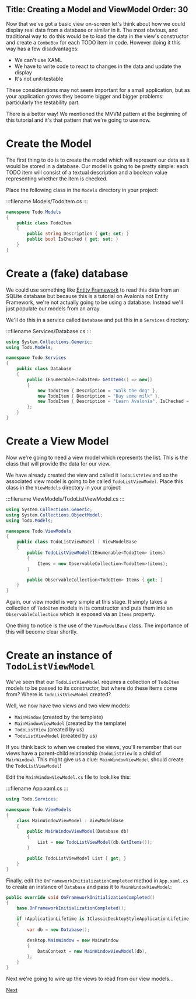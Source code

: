 Title: Creating a Model and ViewModel
Order: 30
---

Now that we've got a basic view on-screen let's think about how we could display real data from a
database or similar in it. The most obvious, and traditional way to do this would be to load the
data in the view's constructor and create a `ComboBox` for each TODO item in code. However doing
it this way has a few disadvantages:

- We can't use XAML
- We have to write code to react to changes in the data and update the display
- It's not unit-testable

These considerations may not seem important for a small application, but as your application grows
they become bigger and bigger problems: particularly the testability part.

There is a better way! We mentioned the MVVM pattern at the beginning of this tutorial and it's
that pattern that we're going to use now.

# Create the Model

The first thing to do is to create the model which will represent our data as it would be stored
in a database. Our model is going to be pretty simple: each TODO item will consist of a textual
description and a boolean value representing whether the item is checked.

Place the following class in the `Models` directory in your project:

:::filename
Models/TodoItem.cs
:::
```csharp
namespace Todo.Models
{
    public class TodoItem
    {
        public string Description { get; set; }
        public bool IsChecked { get; set; }
    }
}
```

# Create a (fake) database

We could use something like
[Entity Framework](https://docs.microsoft.com/en-us/ef/core/get-started/netcore/new-db-sqlite)
to read this data from an SQLite database but because this is a tutorial on Avalonia not Entity
Framework, we're not actually going to be using a database. Instead we'll just populate our
models from an array.

We'll do this in a service called `Database` and put this in a `Services` directory:

:::filename
Services/Database.cs
:::
```csharp
using System.Collections.Generic;
using Todo.Models;

namespace Todo.Services
{
    public class Database
    {
        public IEnumerable<TodoItem> GetItems() => new[]
        {
            new TodoItem { Description = "Walk the dog" },
            new TodoItem { Description = "Buy some milk" },
            new TodoItem { Description = "Learn Avalonia", IsChecked = true },
        };
    }
}
```

# Create a View Model

Now we're going to need a view model which represents the list. This is the class that will provide
the data for our view.

We have already created the view and called it `TodoListView` and so the associated view model is
going to be called `TodoListViewModel`. Place this class in the `ViewModels` directory in your
project:

:::filename
ViewModels/TodoListViewModel.cs
:::
```csharp
using System.Collections.Generic;
using System.Collections.ObjectModel;
using Todo.Models;

namespace Todo.ViewModels
{
    public class TodoListViewModel : ViewModelBase
    {
        public TodoListViewModel(IEnumerable<TodoItem> items)
        {
            Items = new ObservableCollection<TodoItem>(items);
        }

        public ObservableCollection<TodoItem> Items { get; }
    }
}
```

Again, our view model is very simple at this stage. It simply takes a collection of `TodoItem`
models in its constructor and puts them into an `ObservableCollection` which is exposed via an
`Items` property.

One thing to notice is the use of the `ViewModelBase` class. The importance of this will become
clear shortly.

# Create an instance of `TodoListViewModel`

We've seen that our `TodoListViewModel` requires a collection of `TodoItem` models to be passed
to its constructor, but where do these items come from? Where is `TodoListViewModel` created?

Well, we now have two views and two view models:

- `MainWindow` (created by the template)
- `MainWindowViewModel` (created by the template)
- `TodoListView` (created by us)
- `TodoListViewModel` (created by us)

If you think back to when we created the views, you'll remember that our views have a parent-child
relationship (`TodoListView` is a child of `MainWindow`). This might give us a clue: 
`MainWindowViewModel` should create the `TodoListViewModel`!

Edit the `MainWindowViewModel.cs` file to look like this:

:::filename
App.xaml.cs
:::
```csharp
using Todo.Services;

namespace Todo.ViewModels
{
    class MainWindowViewModel : ViewModelBase
    {
        public MainWindowViewModel(Database db)
        {
            List = new TodoListViewModel(db.GetItems());
        }

        public TodoListViewModel List { get; }
    }
}
```

Finally, edit the `OnFrameworkInitializationCompleted` method in `App.xaml.cs` to create an instance
of `Database` and pass it to `MainWindowViewModel`:

```csharp
public override void OnFrameworkInitializationCompleted()
{
    base.OnFrameworkInitializationCompleted();

    if (ApplicationLifetime is IClassicDesktopStyleApplicationLifetime desktop)
    {
        var db = new Database();

        desktop.MainWindow = new MainWindow
        {
            DataContext = new MainWindowViewModel(db),
        };
    }
}
```

Next we're going to wire up the views to read from our view models...

<a class="btn btn-primary" role="button" href="wiring-up-views">
    Next
</a>

